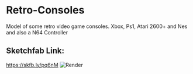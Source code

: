 # Retro-Consoles
Model of some retro video game consoles. Xbox, Ps1, Atari 2600+ and Nes and also a N64 Controller
## Sketchfab Link:
https://skfb.ly/pq6nM 
![Render](https://github.com/user-attachments/assets/39c4d35d-30fe-4552-a7ae-efa5ed2db5ad)
